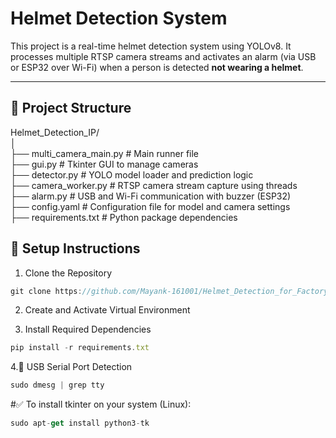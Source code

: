 # Helmet Detection System

This project is a real-time helmet detection system using YOLOv8. It processes multiple RTSP camera streams and activates an alarm (via USB or ESP32 over Wi-Fi) when a person is detected **not wearing a helmet**.

---

## 📁 Project Structure

Helmet_Detection_IP/<br>
│<br>
├── multi_camera_main.py           # Main runner file<br>
├── gui.py               # Tkinter GUI to manage cameras<br>
├── detector.py          # YOLO model loader and prediction logic<br>
├── camera_worker.py     # RTSP camera stream capture using threads<br>
├── alarm.py             # USB and Wi-Fi communication with buzzer (ESP32)<br>
├── config.yaml          # Configuration file for model and camera settings<br>
├── requirements.txt     # Python package dependencies<br>

## 🔧 Setup Instructions

1. Clone the Repository

```javascript 
git clone https://github.com/Mayank-161001/Helmet_Detection_for_Factory.git
```

2. Create and Activate Virtual Environment

3. Install Required Dependencies
```javascript
pip install -r requirements.txt
```
4.🔌 USB Serial Port Detection
```javascript
sudo dmesg | grep tty
```
#✅ To install tkinter on your system (Linux):
```javascript
sudo apt-get install python3-tk
```


